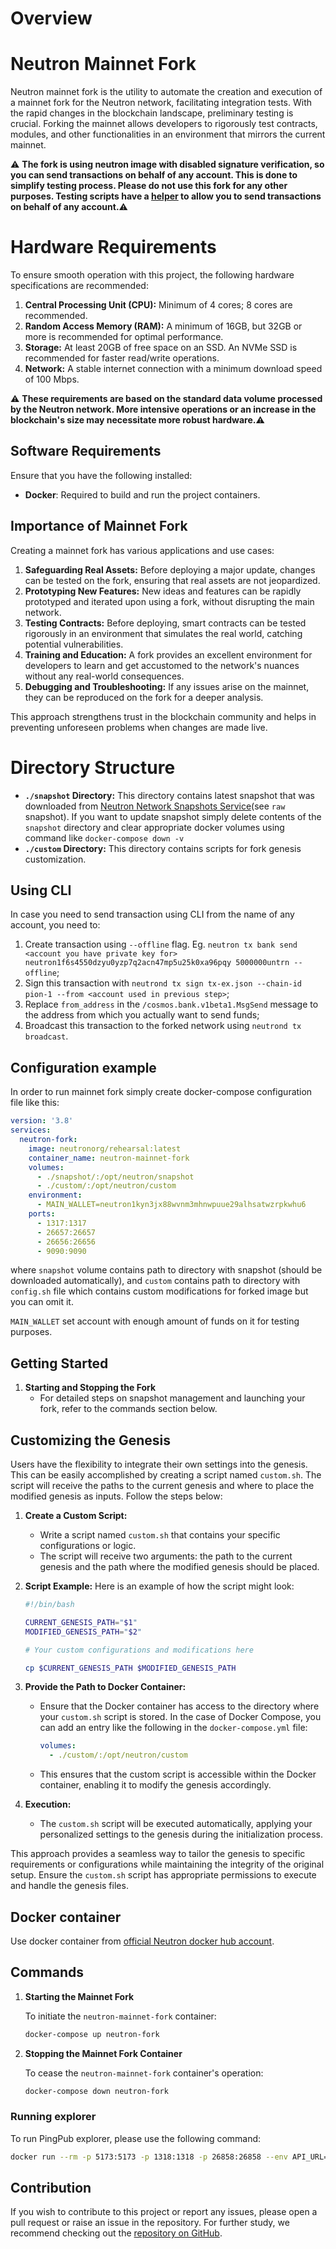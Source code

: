 # Overview

# Neutron Mainnet Fork

Neutron mainnet fork is the utility to automate the creation and execution of a mainnet fork for the Neutron network, facilitating integration tests. With the rapid changes in the blockchain landscape, preliminary testing is crucial. Forking the mainnet allows developers to rigorously test contracts, modules, and other functionalities in an environment that mirrors the current mainnet. 

⚠️ **The fork is using neutron image with disabled signature verification, so you can send transactions on behalf of any account. This is done to simplify testing process. Please do not use this fork for any other purposes. Testing scripts have a [helper](https://github.com/hadronlabs-org/rehearsal/blob/main/src/libs/wallet.ts#L3) to allow you to send transactions on behalf of any account.**⚠️

# Hardware Requirements

To ensure smooth operation with this project, the following hardware specifications are recommended:

1. **Central Processing Unit (CPU):** Minimum of 4 cores; 8 cores are recommended.
2. **Random Access Memory (RAM):** A minimum of 16GB, but 32GB or more is recommended for optimal performance.
3. **Storage:** At least 20GB of free space on an SSD. An NVMe SSD is recommended for faster read/write operations.
4. **Network:** A stable internet connection with a minimum download speed of 100 Mbps.

⚠️ **These requirements are based on the standard data volume processed by the Neutron network. More intensive operations or an increase in the blockchain's size may necessitate more robust hardware.**⚠️

## Software Requirements

Ensure that you have the following installed:

- **Docker**: Required to build and run the project containers.

## Importance of Mainnet Fork

Creating a mainnet fork has various applications and use cases:

1. **Safeguarding Real Assets:** Before deploying a major update, changes can be tested on the fork, ensuring that real assets are not jeopardized.
2. **Prototyping New Features:** New ideas and features can be rapidly prototyped and iterated upon using a fork, without disrupting the main network.
3. **Testing Contracts:** Before deploying, smart contracts can be tested rigorously in an environment that simulates the real world, catching potential vulnerabilities.
4. **Training and Education:** A fork provides an excellent environment for developers to learn and get accustomed to the network's nuances without any real-world consequences.
5. **Debugging and Troubleshooting:** If any issues arise on the mainnet, they can be reproduced on the fork for a deeper analysis.

This approach strengthens trust in the blockchain community and helps in preventing unforeseen problems when changes are made live.

# Directory Structure

- **`./snapshot` Directory:** This directory contains latest snapshot that was downloaded from [Neutron Network Snapshots Service](https://snapshot.neutron.org)(see `raw` snapshot). If you want to update snapshot simply delete contents of the `snapshot` directory and clear appropriate docker volumes using command like `docker-compose down -v`
- **`./custom` Directory:** This directory contains scripts for fork genesis customization.

## Using CLI

In case you need to send transaction using CLI from the name of any account, you need to: 
1. Create transaction using `--offline` flag. Eg. `neutron tx bank send <account you have private key for> neutron1f6s4550dzyu0yzp7q2acn47mp5u25k0xa96pqy 5000000untrn --offline`;
2. Sign this transaction with `neutrond tx sign tx-ex.json --chain-id pion-1 --from <account used in previous step>`;
3. Replace `from_address` in the `/cosmos.bank.v1beta1.MsgSend` message to the address from which you actually want to send funds;
4. Broadcast this transaction to the forked network using `neutrond tx broadcast`.

## Configuration example

In order to run mainnet fork simply create docker-compose configuration file like this:

```yaml
version: '3.8'
services:
  neutron-fork:
    image: neutronorg/rehearsal:latest
    container_name: neutron-mainnet-fork
    volumes:
      - ./snapshot/:/opt/neutron/snapshot
      - ./custom/:/opt/neutron/custom
    environment:
      - MAIN_WALLET=neutron1kyn3jx88wvnm3mhnwpuue29alhsatwzrpkwhu6
    ports:
      - 1317:1317
      - 26657:26657
      - 26656:26656
      - 9090:9090
```

where `snapshot` volume contains path to directory with snapshot (should be downloaded automatically), and `custom` contains path to directory with `config.sh` file which contains custom modifications for forked image but you can omit it.

`MAIN_WALLET` set account with enough amount of funds on it for testing purposes.

## Getting Started

1. **Starting and Stopping the Fork**
   - For detailed steps on snapshot management and launching your fork, refer to the commands section below.

## Customizing the Genesis

Users have the flexibility to integrate their own settings into the genesis. This can be easily accomplished by creating a script named `custom.sh`. The script will receive the paths to the current genesis and where to place the modified genesis as inputs. Follow the steps below:

1. **Create a Custom Script:**
   - Write a script named `custom.sh` that contains your specific configurations or logic.
   - The script will receive two arguments: the path to the current genesis and the path where the modified genesis should be placed.

2. **Script Example:**
    Here is an example of how the script might look:
    ```bash
    #!/bin/bash
    
    CURRENT_GENESIS_PATH="$1"
    MODIFIED_GENESIS_PATH="$2"

    # Your custom configurations and modifications here

    cp $CURRENT_GENESIS_PATH $MODIFIED_GENESIS_PATH
    ```

3. **Provide the Path to Docker Container:**
   - Ensure that the Docker container has access to the directory where your `custom.sh` script is stored. In the case of Docker Compose, you can add an entry like the following in the `docker-compose.yml` file:
   
     ```yaml
     volumes:
       - ./custom/:/opt/neutron/custom
     ```
   - This ensures that the custom script is accessible within the Docker container, enabling it to modify the genesis accordingly.

4. **Execution:**
   - The `custom.sh` script will be executed automatically, applying your personalized settings to the genesis during the initialization process.

This approach provides a seamless way to tailor the genesis to specific requirements or configurations while maintaining the integrity of the original setup. Ensure the `custom.sh` script has appropriate permissions to execute and handle the genesis files.

## Docker container

Use docker container from [official Neutron docker hub account](https://hub.docker.com/r/neutronorg/rehearsal).

## Commands

1. **Starting the Mainnet Fork**

   To initiate the `neutron-mainnet-fork` container:

   ```bash
   docker-compose up neutron-fork
   ```

2. **Stopping the Mainnet Fork Container**

   To cease the `neutron-mainnet-fork` container's operation:

   ```bash
   docker-compose down neutron-fork
   ```

### Running explorer

   To run PingPub explorer, please use the following command:

   ```bash
   docker run --rm -p 5173:5173 -p 1318:1318 -p 26858:26858 --env API_URL=http://dev_server:1317 --env RPC_URL=http://dev_server:26657 neutronorg/pingpub
   ```

## Contribution

If you wish to contribute to this project or report any issues, please open a pull request or raise an issue in the repository. For further study, we recommend checking out the [repository on GitHub](https://github.com/hadronlabs-org/rehearsal).

